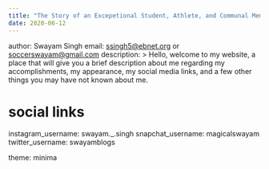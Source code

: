 ```yaml
---
title: "The Story of an Excepetional Student, Athlete, and Communal Member"
date: 2020-06-12
---
```

author: Swayam Singh
email: ssingh5@ebnet.org or soccerswayam@gmail.com
description: > Hello, welcome to my website, a place that will give you a 
brief description about me regarding my accomplishments, my appearance, my
social media links, and a few other things you may have not known about me.

# social links
instagram_username: swayam._.singh
snapchat_username: magicalswayam
twitter_username: swayamblogs

theme: minima
